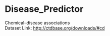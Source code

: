 # Disease_Predictor
Chemical–disease associations<br/>
Dataset Link: http://ctdbase.org/downloads/#cd
